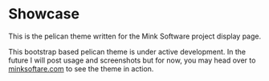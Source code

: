 # Showcase

This is the pelican theme written for the Mink Software project display page. 

This bootstrap based pelican theme is under active development. In the future I will post usage and screenshots but for now, you may head over to [minksoftare.com](http://minksoftware.com) to see the theme in action.
